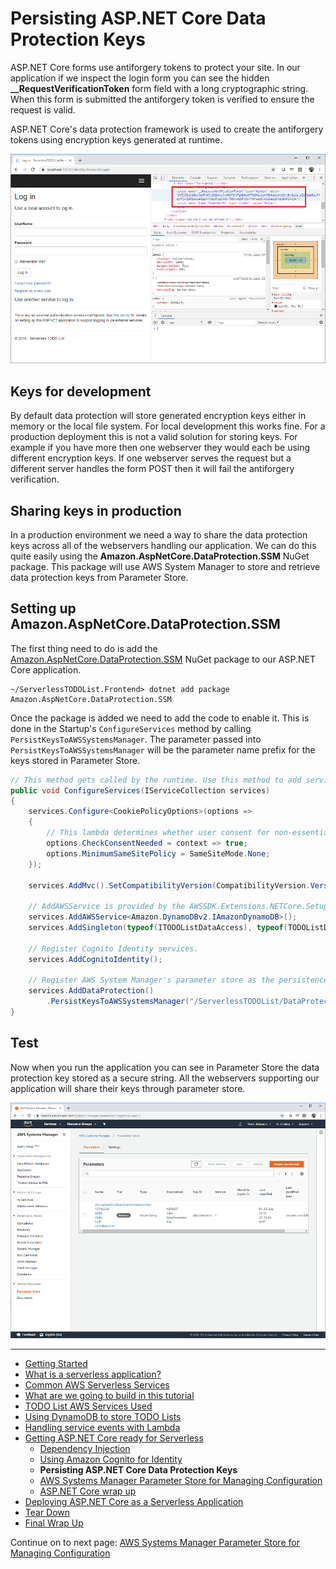 # Persisting ASP.NET Core Data Protection Keys

ASP.NET Core forms use antiforgery tokens to protect your site. In our application if we inspect the login form you can see the hidden **__RequestVerificationToken** form field
with a long cryptographic string. When this form is submitted the antiforgery token is verified to ensure the request is valid.

ASP.NET Core's data protection framework is used to create the antiforgery tokens using encryption keys generated at runtime.

![Antiforgery Token](./images/AntiForgeryToken.png)

## Keys for development

By default data protection will store generated encryption keys either in memory or the local file system. For local development this works fine.
For a production deployment this is not a valid solution for storing keys. For example if you have more then one webserver they would each be using different encryption keys. If one webserver serves 
the request but a different server handles the form POST then it will fail the antiforgery verification. 

## Sharing keys in production

In a production environment we need a way to share the data protection keys across all of the webservers handling our application. We can do this quite easily using
the **Amazon.AspNetCore.DataProtection.SSM** NuGet package. This package will use AWS System Manager to store and retrieve data protection keys from Parameter Store.


## Setting up Amazon.AspNetCore.DataProtection.SSM

The first thing need to do is add the [Amazon.AspNetCore.DataProtection.SSM](https://www.nuget.org/packages/Amazon.AspNetCore.DataProtection.SSM/) NuGet package to our ASP.NET Core application.

```
~/ServerlessTODOList.Frontend> dotnet add package Amazon.AspNetCore.DataProtection.SSM
```

Once the package is added we need to add the code to enable it. This is done in the Startup's `ConfigureServices` method by calling `PersistKeysToAWSSystemsManager`.
The parameter passed into `PersistKeysToAWSSystemsManager` will be the parameter name prefix for the keys stored in Parameter Store.

```csharp
// This method gets called by the runtime. Use this method to add services to the container.
public void ConfigureServices(IServiceCollection services)
{
    services.Configure<CookiePolicyOptions>(options =>
    {
        // This lambda determines whether user consent for non-essential cookies is needed for a given request.
        options.CheckConsentNeeded = context => true;
        options.MinimumSameSitePolicy = SameSiteMode.None;
    });

    services.AddMvc().SetCompatibilityVersion(CompatibilityVersion.Version_2_1);

    // AddAWSService is provided by the AWSSDK.Extensions.NETCore.Setup NuGet package.
    services.AddAWSService<Amazon.DynamoDBv2.IAmazonDynamoDB>();
    services.AddSingleton(typeof(ITODOListDataAccess), typeof(TODOListDataAccess));

    // Register Cognito Identity services.
    services.AddCognitoIdentity();

    // Register AWS System Manager's parameter store as the persistence for data protection keys.
    services.AddDataProtection()
        .PersistKeysToAWSSystemsManager("/ServerlessTODOList/DataProtection");
}
```

## Test

Now when you run the application you can see in Parameter Store the data protection key stored as a secure string. All 
the webservers supporting our application will share their keys through parameter store.

![Parameter Store](./images/KeyStoredInParameterStore.png)

<!-- Generated Navigation -->
---

* [Getting Started](../GettingStarted.md)
* [What is a serverless application?](../WhatIsServerless.md)
* [Common AWS Serverless Services](../CommonServerlessServices.md)
* [What are we going to build in this tutorial](../WhatAreWeBuilding.md)
* [TODO List AWS Services Used](../TODOListServices.md)
* [Using DynamoDB to store TODO Lists](../DynamoDBModule/WhatIsDynamoDB.md)
* [Handling service events with Lambda](../StreamProcessing/ServiceEvents.md)
* [Getting ASP.NET Core ready for Serverless](../ASP.NETCoreFrontend/TheFrontend.md)
  * [Dependency Injection](../ASP.NETCoreFrontend/DependencyInjection.md)
  * [Using Amazon Cognito for Identity](../ASP.NETCoreFrontend/WebIdentity.md)
  * **Persisting ASP.NET Core Data Protection Keys**
  * [AWS Systems Manager Parameter Store for Managing Configuration](../ASP.NETCoreFrontend/ParameterStoreConfigurationProvider.md)
  * [ASP.NET Core wrap up](../ASP.NETCoreFrontend/FrontendWrapup.md)
* [Deploying ASP.NET Core as a Serverless Application](../DeployingFrontend/DeployingFrontend.md)
* [Tear Down](../TearDown.md)
* [Final Wrap Up](../FinalWrapup.md)

Continue on to next page: [AWS Systems Manager Parameter Store for Managing Configuration](../ASP.NETCoreFrontend/ParameterStoreConfigurationProvider.md)

